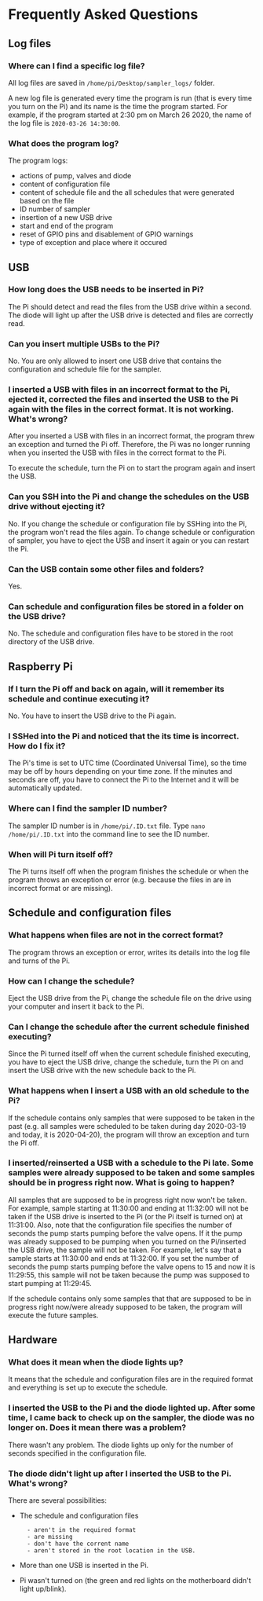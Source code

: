 # Frequently Asked Questions

## Log files

### Where can I find a specific log file?
All log files are saved in ```/home/pi/Desktop/sampler_logs/``` folder. 

A new log file is generated every time the program is run (that is every time you turn on the Pi) and its name is the time the program started. For example, if the program started at 2:30 pm on March 26 2020, the name of the log file is ```2020-03-26 14:30:00```.

### What does the program log?
The program logs:

- actions of pump, valves and diode
- content of configuration file
- content of schedule file and the all schedules that were generated based on the file
- ID number of sampler
- insertion of a new USB drive
- start and end of the program
- reset of GPIO pins and disablement of GPIO warnings
- type of exception and place where it occured

## USB

### How long does the USB needs to be inserted in Pi?
The Pi should detect and read the files from the USB drive within a second. The diode will light up after the USB drive is detected and files are correctly read.

### Can you insert multiple USBs to the Pi?
No. You are only allowed to insert one USB drive that contains the configuration and schedule file for the sampler.

### I inserted a USB with files in an incorrect format to the Pi, ejected it, corrected the files and inserted the USB to the Pi again with the files in the correct format. It is not working. What's wrong?
After you inserted a USB with files in an incorrect format, the program threw an exception and turned the Pi off. Therefore, the Pi was no longer running when you inserted the USB with files in the correct format to the Pi.

To execute the schedule, turn the Pi on to start the program again and insert the USB.

### Can you SSH into the Pi and change the schedules on the USB drive without ejecting it?
No. If you change the schedule or configuration file by SSHing into the Pi, the program won't read the files again. To change schedule or configuration of sampler, you have to eject the USB and insert it again or you can restart the Pi.

### Can the USB contain some other files and folders?
Yes.

### Can schedule and configuration files be stored in a folder on the USB drive?
No. The schedule and configuration files have to be stored in the root directory of the USB drive.


## Raspberry Pi 

### If I turn the Pi off and back on again, will it remember its schedule and continue executing it?
No. You have to insert the USB drive to the Pi again.

### I SSHed into the Pi and noticed that the its time is incorrect. How do I fix it?
The Pi's time is set to UTC time (Coordinated Universal Time), so the time may be off by hours depending on your time zone. If the minutes and seconds are off, you have to connect the Pi to the Internet and it will be automatically updated.

### Where can I find the sampler ID number?
The sampler ID number is in ```/home/pi/.ID.txt``` file. Type ```nano /home/pi/.ID.txt``` into the command line to see the ID number.

### When will Pi turn itself off?
The Pi turns itself off when the program finishes the schedule or when the program throws an exception or error (e.g. because the files in are in incorrect format or are missing).



## Schedule and configuration files

### What happens when files are not in the correct format?
The program throws an exception or error, writes its details into the log file and turns of the Pi.

### How can I change the schedule?
Eject the USB drive from the Pi, change the schedule file on the drive using your computer and insert it back to the Pi.

### Can I change the schedule after the current schedule finished executing?
Since the Pi turned itself off when the current schedule finished executing, you have to eject the USB drive, change the schedule, turn the Pi on and insert the USB drive with the new schedule back to the Pi.

### What happens when I insert a USB with an old schedule to the Pi?
If the schedule contains only samples that were supposed to be taken in the past (e.g. all samples were scheduled to be taken during day 2020-03-19 and today, it is 2020-04-20), the program will throw an exception and turn the Pi off.

### I inserted/reinserted a USB with a schedule to the Pi late. Some samples were already supposed to be taken and some samples should be in progress right now. What is going to happen?
All samples that are supposed to be in progress right now won't be taken. For example, sample starting at 11:30:00 and ending at 11:32:00 will not be taken if the USB drive is inserted to the Pi (or the Pi itself is turned on) at 11:31:00. Also, note that the configuration file specifies the number of seconds the pump starts pumping before the valve opens. If it the pump was already supposed to be pumping when you turned on the Pi/inserted the USB drive, the sample will not be taken. For example, let's say that a sample starts at 11:30:00 and ends at 11:32:00. If you set the number of seconds the pump starts pumping before the valve opens to 15 and now it is 11:29:55, this sample will not be taken because the pump was supposed to start pumping at 11:29:45.

If the schedule contains only some samples that that are supposed to be in progress right now/were already supposed to be taken, the program will execute the future samples.



## Hardware

### What does it mean when the diode lights up?
It means that the schedule and configuration files are in the required format and everything is set up to execute the schedule.

### I inserted the USB to the Pi and the diode lighted up. After some time, I came back to check up on the sampler, the diode was no longer on. Does it mean there was a problem?
There wasn't any problem. The diode lights up only for the number of seconds specified in the configuration file.

### The diode didn't light up after I inserted the USB to the Pi. What's wrong?
There are several possibilities:

- The schedule and configuration files 

        - aren't in the required format
        - are missing
        - don't have the corrent name
        - aren't stored in the root location in the USB.
- More than one USB is inserted in the Pi.
- Pi wasn't turned on (the green and red lights on the motherboard didn't light up/blink).